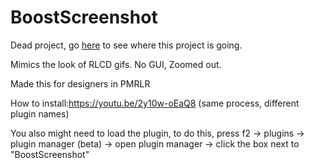 # BoostScreenshot

Dead project, go [here](https://github.com/Publicspac3/MainMenuCustomizer) to see where this project is going.

Mimics the look of RLCD gifs. No GUI, Zoomed out. 

Made this for designers in PMRLR

How to install:https://youtu.be/2y10w-oEaQ8 (same process, different plugin names) 

You also might need to load the plugin, to do this, press f2 -> plugins -> plugin manager (beta) -> open plugin manager -> click the box next to "BoostScreenshot"
